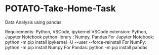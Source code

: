 # POTATO-Take-Home-Task
Data Analysis using pandas 

Requirements: Python, VSCode, ipykernel
VSCode extension: Python, Jupyter Notebook
python library : Numpy, Pandas
For Jupyter Notebook: python  -m pip install ipykernel -U --user --force-reinstall
For NumPy: python -m pip install Numpy
For Pandas: python -m pip install pandas
